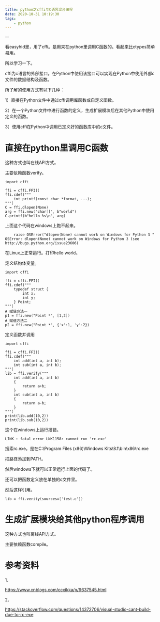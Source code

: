 ```yaml
---
title: python之cffi与C语言混合编程
date: 2020-10-31 10:19:30
tags:
	- python
---
```


--

看easyhid里，用了cffi。是用来在python里调用C函数的。看起来比ctypes简单易用。

所以学习一下。

cffi为c语言的外部接口，在Python中使用该接口可以实现在Python中使用外部c文件的数据结构及函数。

所了解的使用方式有以下几种：

1）直接在Python文件中通过cffi调用库函数或自定义函数。

2）在一个Python文件中进行函数的定义，生成扩展模块后在其他Python中使用定义的函数。

3）使用cffi在Python中调用已定义好的函数库中的c文件。



# 直接在python里调用C函数

这种方式也叫在线API方式。

主要依赖函数verify。

```
import cffi

ffi = cffi.FFI()
ffi.cdef("""
    int printf(const char *format, ...);
""")
C = ffi.dlopen(None)
arg = ffi.new("char[]", b"world")
C.printf(b"hello %s\n", arg)
```

上面这个代码在windows上跑不起来。

```
    raise OSError("dlopen(None) cannot work on Windows for Python 3 "
OSError: dlopen(None) cannot work on Windows for Python 3 (see http://bugs.python.org/issue23606)
```

在Linux上正常运行。打印hello world。



定义结构体变量。

```
import cffi

ffi = cffi.FFI()
ffi.cdef("""
	typedef struct {
		int x;
		int y;
	} Point;
""")
# 赋值方法一
p1 = ffi.new("Point *", [1,2])
# 赋值方法二
p2 = ffi.new("Point *", {'x':1, 'y':2})
```

定义函数并调用

```
import cffi

ffi = cffi.FFI()
ffi.cdef("""
    int add(int a, int b);
    int sub(int a, int b);
""")
lib = ffi.verify("""
    int add(int a, int b)
    {
        return a+b;
    }
    int sub(int a, int b)
    {
        return a-b;
    }
""")
print(lib.add(10,2))
print(lib.sub(10,2))
```

这个在windows上运行报错。

```
LINK : fatal error LNK1158: cannot run 'rc.exe'
```

搜索rc.exe。是在C:\Program Files (x86)\Windows Kits\8.1\bin\x86\rc.exe

把路径添加到PATH。

然后windows下就可以正常运行上面的代码了。

还可以把函数定义放在单独的c文件里。

然后这样引用。

```
lib = ffi.verity(sources=['test.c'])
```

# 生成扩展模块给其他python程序调用

这种方式也叫离线API方式。

主要依赖函数compile。



# 参考资料

1、

https://www.cnblogs.com/ccxikka/p/9637545.html

2、

https://stackoverflow.com/questions/14372706/visual-studio-cant-build-due-to-rc-exe